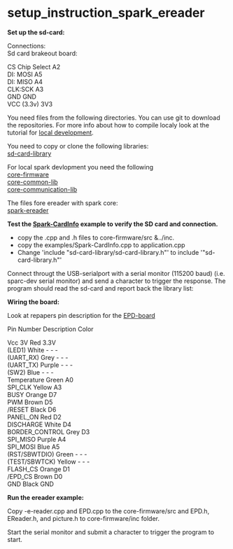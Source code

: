 # setup_instruction_spark_ereader

__Set up the sd-card:__

Connections:  
Sd card brakeout board:

CS Chip Select A2  
DI: MOSI A5  
DI: MISO A4  
CLK:SCK A3  
GND GND  
VCC (3.3v) 3V3  
  


You need files from the following directories. You can use git to download the repositories. For more info about how to compile localy look at the tutorial for [local development](http://community.spark.io/t/local-development-and-gdb-debugging-with-netbeans-a-step-by-step-guide/7829).  

You need to copy or clone the following libraries:  
[sd-card-library](https://github.com/mumblepins/sd-card-library)  

For local spark devlopment you need the following    
[core-firmware](https://github.com/spark/core-firmware.git)  
[core-common-lib](https://github.com/spark/core-common-lib.git)  
[core-communication-lib](https://github.com/spark/core-communication-lib.git)  

The files fore ereader with spark core:  
[spark-ereader](https://github.com/androw72/spark-ereader.git)  



__Test the [Spark-CardInfo](https://github.com/mumblepins/sd-card-library/blob/master/firmware/examples/Spark-CardInfo.cpp) example to verify the SD card and connection.__

 - copy the .cpp and .h files to core-firmware/src &../inc. 
 - copy the examples/Spark-CardInfo.cpp to application.cpp
 - Change 'include "sd-card-library/sd-card-library.h"' to include '"sd-card-library.h"'  
  
Connect througt the USB-serialport with a serial monitor (115200 baud) (i.e. sparc-dev serial monitor) and send a character to trigger the response. The program should read the sd-card and report back the library list:


__Wiring the board:__

Look at repapers pin description for the [EPD-board](http://repaper.org/doc/extension_board.html)

Pin Number Description Color

Vcc 3V Red 3.3V  
(LED1) White - - -  
(UART_RX) Grey - - -  
(UART_TX) Purple - - -  
(SW2) Blue - - -  
Temperature Green A0  
SPI_CLK Yellow A3  
BUSY Orange D7  
PWM Brown D5  
/RESET Black D6  
PANEL_ON Red D2  
DISCHARGE White D4  
BORDER_CONTROL Grey D3  
SPI_MISO Purple A4  
SPI_MOSI Blue A5  
(RST/SBWTDIO) Green - - -  
(TEST/SBWTCK) Yellow - - -  
FLASH_CS Orange D1  
/EPD_CS Brown D0  
GND Black GND  



__Run the ereader example:__

Copy -e-reader.cpp and EPD.cpp to the core-firmware/src and EPD.h, EReader.h, and picture.h to core-firmware/inc folder.  

Start the serial monitor  and submit a character to trigger the program to start. 





